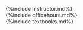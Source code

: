 <div class="row text-left">
  {%include instructor.md%}
</div>
<div class="row text-left">
  <div class="col-md-6 ">
    {%include officehours.md%}
  </div>
  <div class="col-md-6 ">
    {%include textbooks.md%}
  </div>
</div>

